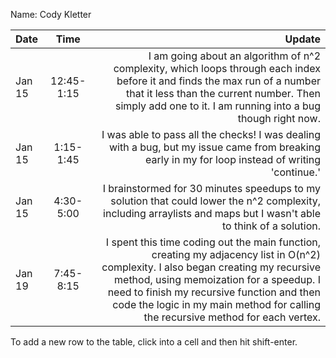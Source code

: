 Name: Cody Kletter

| Date   |    Time    |                                                                                                                                                                                                                                                                                                          Update |
|:-------|:----------:|----------------------------------------------------------------------------------------------------------------------------------------------------------------------------------------------------------------------------------------------------------------------------------------------------------------:|
| Jan 15 | 12:45-1:15 |                                                                          I am going about an algorithm of n^2 complexity, which loops through each index before it and finds the max run of a number that it less than the current number. Then simply add one to it. I am running into a bug though right now. |
| Jan 15 | 1:15-1:45  |                                                                                                                                                                I was able to pass all the checks! I was dealing with a bug, but my issue came from breaking early in my for loop instead of writing 'continue.' |
| Jan 15 | 4:30-5:00  |                                                                                                                                              I brainstormed for 30 minutes speedups to my solution that could lower the n^2 complexity, including arraylists and maps but I wasn't able to think of a solution. |
| Jan 19 | 7:45-8:15  | I spent this time coding out the main function, creating my adjacency list in O(n^2) complexity. I also began creating my recursive method, using memoization for a speedup. I need to finish my recursive function and then code the logic in my main method for calling the recursive method for each vertex. |


To add a new row to the table, click into a cell and then hit shift-enter.